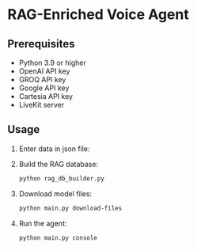 # RAG-Enriched Voice Agent

## Prerequisites

- Python 3.9 or higher
- OpenAI API key
- GROQ API key
- Google API key
- Cartesia API key
- LiveKit server

## Usage

1. Enter data in json file:

2. Build the RAG database:
   ```bash
   python rag_db_builder.py
   ```

3. Download model files:
   ```bash
   python main.py download-files
   ```

4. Run the agent:
   ```bash
   python main.py console
   ```